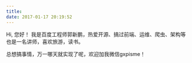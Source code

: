 ```yaml
---
title: 
date: 2017-01-17 20:19:52
---
```


Hi, 您好！
我是百度工程师郭新鹏，热爱开源、搞过前端、运维、爬虫、架构等
也是一名讲师，喜欢旅游，读书。


总想搞事情，万一哪天就实现了呢，欢迎加我微信gxpisme！
